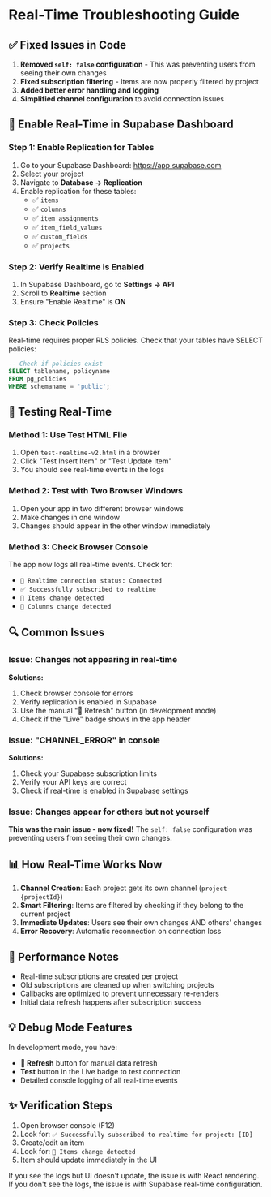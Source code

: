 # Real-Time Troubleshooting Guide

## ✅ Fixed Issues in Code

1. **Removed `self: false` configuration** - This was preventing users from seeing their own changes
2. **Fixed subscription filtering** - Items are now properly filtered by project
3. **Added better error handling and logging**
4. **Simplified channel configuration** to avoid connection issues

## 🔧 Enable Real-Time in Supabase Dashboard

### Step 1: Enable Replication for Tables

1. Go to your Supabase Dashboard: https://app.supabase.com
2. Select your project
3. Navigate to **Database → Replication**
4. Enable replication for these tables:
   - ✅ `items`
   - ✅ `columns`
   - ✅ `item_assignments`
   - ✅ `item_field_values`
   - ✅ `custom_fields`
   - ✅ `projects`

### Step 2: Verify Realtime is Enabled

1. In Supabase Dashboard, go to **Settings → API**
2. Scroll to **Realtime** section
3. Ensure "Enable Realtime" is **ON**

### Step 3: Check Policies

Real-time requires proper RLS policies. Check that your tables have SELECT policies:

```sql
-- Check if policies exist
SELECT tablename, policyname 
FROM pg_policies 
WHERE schemaname = 'public';
```

## 🧪 Testing Real-Time

### Method 1: Use Test HTML File

1. Open `test-realtime-v2.html` in a browser
2. Click "Test Insert Item" or "Test Update Item"
3. You should see real-time events in the logs

### Method 2: Test with Two Browser Windows

1. Open your app in two different browser windows
2. Make changes in one window
3. Changes should appear in the other window immediately

### Method 3: Check Browser Console

The app now logs all real-time events. Check for:
- `🔌 Realtime connection status: Connected`
- `✅ Successfully subscribed to realtime`
- `🔄 Items change detected`
- `🔄 Columns change detected`

## 🔍 Common Issues

### Issue: Changes not appearing in real-time

**Solutions:**
1. Check browser console for errors
2. Verify replication is enabled in Supabase
3. Use the manual "🔄 Refresh" button (in development mode)
4. Check if the "Live" badge shows in the app header

### Issue: "CHANNEL_ERROR" in console

**Solutions:**
1. Check your Supabase subscription limits
2. Verify your API keys are correct
3. Check if real-time is enabled in Supabase settings

### Issue: Changes appear for others but not yourself

**This was the main issue - now fixed!** The `self: false` configuration was preventing users from seeing their own changes.

## 📊 How Real-Time Works Now

1. **Channel Creation**: Each project gets its own channel (`project-{projectId}`)
2. **Smart Filtering**: Items are filtered by checking if they belong to the current project
3. **Immediate Updates**: Users see their own changes AND others' changes
4. **Error Recovery**: Automatic reconnection on connection loss

## 🚀 Performance Notes

- Real-time subscriptions are created per project
- Old subscriptions are cleaned up when switching projects
- Callbacks are optimized to prevent unnecessary re-renders
- Initial data refresh happens after subscription success

## 💡 Debug Mode Features

In development mode, you have:
- **🔄 Refresh** button for manual data refresh
- **Test** button in the Live badge to test connection
- Detailed console logging of all real-time events

## ✨ Verification Steps

1. Open browser console (F12)
2. Look for: `✅ Successfully subscribed to realtime for project: [ID]`
3. Create/edit an item
4. Look for: `🔄 Items change detected`
5. Item should update immediately in the UI

If you see the logs but UI doesn't update, the issue is with React rendering.
If you don't see the logs, the issue is with Supabase real-time configuration.